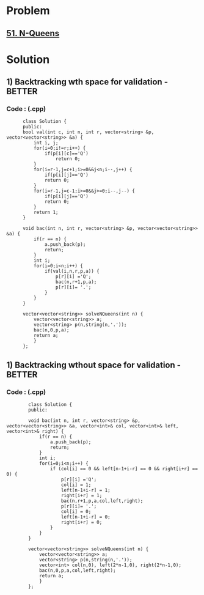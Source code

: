 # Problem

## [51. N-Queens](https://leetcode.com/problems/n-queens/)


# Solution 

## 1) Backtracking wth space for validation - BETTER

      
      
      
   ### Code : (.cpp)
    
          class Solution {
          public:
          bool val(int c, int n, int r, vector<string> &p, vector<vector<string>> &a) {
              int i, j;
              for(i=0;i!=r;i++) {
                  if(p[i][c]=='Q')
                      return 0;
              }
              for(i=r-1,j=c+1;i>=0&&j<n;i--,j++) {
                  if(p[i][j]=='Q')
                  return 0;
              }
              for(i=r-1,j=c-1;i>=0&&j>=0;i--,j--) {
                  if(p[i][j]=='Q')
                  return 0;
              }
              return 1;
          }

          void bac(int n, int r, vector<string> &p, vector<vector<string>> &a) {
              if(r == n) {
                  a.push_back(p);
                  return;
              }
              int i;
              for(i=0;i<n;i++) {
                  if(val(i,n,r,p,a)) {   
                      p[r][i] ='Q';
                      bac(n,r+1,p,a);
                      p[r][i]= '.';
                  }
              }
          }

          vector<vector<string>> solveNQueens(int n) {
              vector<vector<string>> a;
              vector<string> p(n,string(n,'.'));
              bac(n,0,p,a);
              return a;
              }
          };
          


## 1) Backtracking wthout space for validation - BETTER

      
   
      
   ### Code : (.cpp)
   
            class Solution {
            public:

            void bac(int n, int r, vector<string> &p, vector<vector<string>> &a, vector<int>& col, vector<int>& left, vector<int>& right) {
                if(r == n) {
                    a.push_back(p);
                    return;
                }
                int i;
                for(i=0;i<n;i++) {
                    if (col[i] == 0 && left[n-1+i-r] == 0 && right[i+r] == 0) {   
                        p[r][i] ='Q';
                        col[i] = 1;
                        left[n-1+i-r] = 1;
                        right[i+r] = 1;
                        bac(n,r+1,p,a,col,left,right);
                        p[r][i]= '.';
                        col[i] = 0;
                        left[n-1+i-r] = 0;
                        right[i+r] = 0;
                    }
                }
            }

            vector<vector<string>> solveNQueens(int n) {
                vector<vector<string>> a;
                vector<string> p(n,string(n,'.'));
                vector<int> col(n,0), left(2*n-1,0), right(2*n-1,0); 
                bac(n,0,p,a,col,left,right);
                return a;
                }
            };
   
